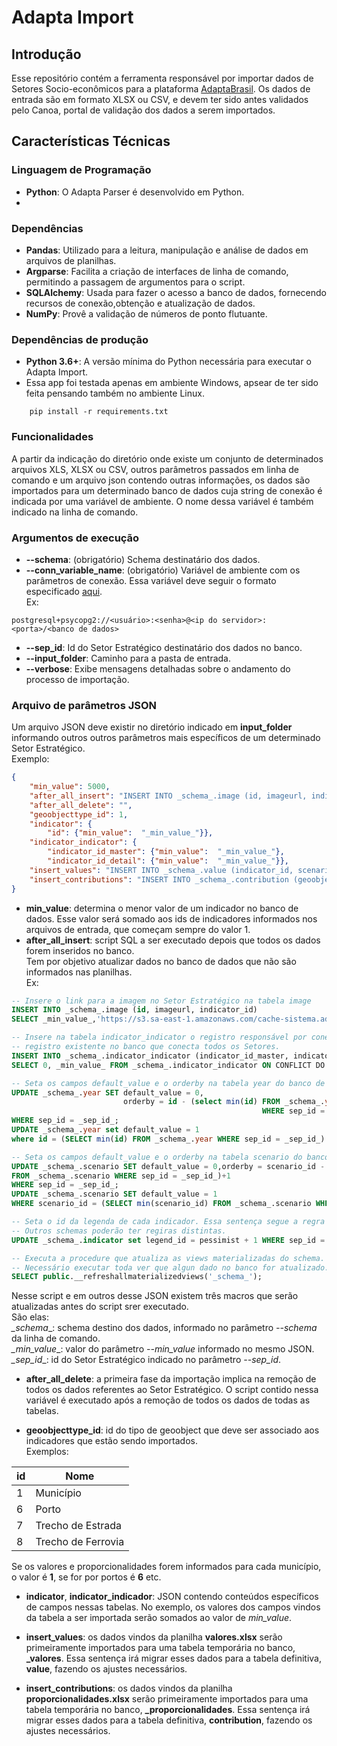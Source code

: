# Adapta Import

## Introdução

Esse repositório contém a ferramenta responsável por importar dados de Setores Socio-econômicos para a plataforma [AdaptaBrasil](https://sistema.adaptabrasil.mcti.gov.br/).
Os dados de entrada são em formato XLSX ou CSV, e devem ter sido antes validados pelo Canoa, portal de validação dos dados a serem importados.

## Características Técnicas

### Linguagem de Programação
- **Python**: O Adapta Parser é desenvolvido em Python.
- 
### Dependências
- **Pandas**: Utilizado para a leitura, manipulação e análise de dados em arquivos de planilhas.
- **Argparse**: Facilita a criação de interfaces de linha de comando, permitindo a passagem de argumentos para o script.
- **SQLAlchemy**: Usada para fazer o acesso a banco de dados, fornecendo recursos de conexão,obtenção e atualização de dados.
- **NumPy**: Provê a validação de números de ponto flutuante.

### Dependências de produção
- **Python 3.6+**: A versão mínima do Python necessária para executar o Adapta Import.
- Essa app foi testada apenas em ambiente Windows, apsear de ter sido feita pensando também no ambiente Linux.

```shell
    pip install -r requirements.txt
```

### Funcionalidades
A partir da indicação do diretório onde existe um conjunto de determinados arquivos XLS, XLSX ou CSV, 
outros parâmetros passados em linha de comando e um arquivo json contendo outras informações, os dados são importados 
para um determinado banco de dados cuja string de conexão é indicada por uma variável de ambiente. 
O nome dessa variável é também indicado na linha de comando.

### Argumentos de execução
- **--schema**: (obrigatório) Schema destinatário dos dados.
- **--conn_variable_name**: (obrigatório) Variável de ambiente com os parâmetros de conexão. Essa variável deve
seguir o formato especificado [aqui](https://www.geeksforgeeks.org/connecting-postgresql-with-sqlalchemy-in-python/).  
Ex:  
```
postgresql+psycopg2://<usuário>:<senha>@<ip do servidor>:<porta>/<banco de dados>
```

- **--sep_id**: Id do Setor Estratégico destinatário dos dados no banco.
- **--input_folder**: Caminho para a pasta de entrada. 
- **--verbose**: Exibe mensagens detalhadas sobre o andamento do processo de importação.

### Arquivo de parâmetros JSON
Um arquivo JSON deve existir no diretório indicado em **input_folder** informando outros outros parâmetros 
mais específicos de um determinado Setor Estratégico.  
Exemplo:  
```JSON
{
	"min_value": 5000,
	"after_all_insert": "INSERT INTO _schema_.image (id, imageurl, indicator_id) \nselect _min_value_,'https://s3.sa-east-1.amazonaws.com/cache-sistema.adaptabrasil.mcti.gov.br/imagens/201.svg', _min_value_ ON CONFLICT DO NOTHING; \nINSERT INTO _schema_.indicator_indicator (indicator_id_master, indicator_id_detail)\nSELECT 0, _min_value_ FROM _schema_.indicator_indicator ON CONFLICT DO NOTHING;\nupdate _schema_.year set default_value = 0,orderby = id - (select min(id) from _schema_.year where sep_id = _sep_id_)+1  where sep_id = _sep_id_;\nupdate _schema_.year set default_value = 1 where id = (select min(id) from _schema_.year where sep_id = _sep_id_) and sep_id = _sep_id_;\nupdate _schema_.scenario set default_value = 0,orderby = scenario_id - (select min(scenario_id) from _schema_.scenario where sep_id = _sep_id_)+1  where sep_id = _sep_id_;\nupdate _schema_.scenario set default_value = 1 where scenario_id = (select min(scenario_id) from _schema_.scenario where sep_id = _sep_id_) and sep_id = _sep_id_;\nupdate _schema_.\"indicator\" set legend_id = pessimist + 1 where sep_id = _sep_id_;\nSELECT public.\"__refreshallmaterializedviews\"('_schema_');\n",
	"after_all_delete": "",
	"geoobjecttype_id": 1,
	"indicator": {
		"id": {"min_value":  "_min_value_"}},
	"indicator_indicator": {
		"indicator_id_master": {"min_value":  "_min_value_"},
		"indicator_id_detail": {"min_value":  "_min_value_"}},
	"insert_values": "INSERT INTO _schema_.value (indicator_id, scenario_id, geoobject_id, year, value)\nSELECT NULLIF(indicator_id, '')::int+_min_value_-1,scenario_id,g.id,\"year\"::int,value\nFROM _schema_._valores v\nINNER JOIN _schema_.geoobject g\nON v.geocod::int  = g.geocod::int AND geoobjecttype_id = '_geoobjecttype_id_'\nLEFT JOIN _schema_.scenario s\nON COALESCE(s.symbol,'') = COALESCE(v.scenario,'') AND sep_id = _sep_id_\nORDER BY 1\n",
	"insert_contributions": "INSERT INTO _schema_.contribution (geoobject_id, master_indicator_id, detail_indicator_id, master_scenario_id, detail_scenario_id, master_year, detail_year, value) \nSELECT g.id,master_indicator_id::int+_min_value_-1,detail_indicator_id::int+_min_value_-1,s1.scenario_id,s2.scenario_id,master_year::int,detail_year::int ,value\nFROM _schema_._proporcionalidades p\nINNER JOIN _schema_.geoobject g\nON p.geocod::int  = g.geocod::int AND geoobjecttype_id = _geoobjecttype_id_\nLEFT JOIN _schema_.scenario s1\nON COALESCE(s1.symbol,'') = COALESCE(p.master_scenario_id,'') AND s1.sep_id = _sep_id_\nLEFT JOIN _schema_.scenario s2\nON COALESCE(s2.symbol,'') = COALESCE(p.detail_scenario_id,'') AND s2.sep_id = _sep_id_\nORDER BY 1\n"
}
```

- **min_value**: determina o menor valor de um indicador no banco de dados. Esse valor será somado aos ids
de indicadores informados nos arquivos de entrada, que começam sempre do valor 1.
- **after_all_insert**: script SQL a ser executado depois que todos os dados forem inseridos no banco.  
Tem por objetivo atualizar dados no banco de dados que não são informados nas planilhas.   
Ex:
```sql
-- Insere o link para a imagem no Setor Estratégico na tabela image
INSERT INTO _schema_.image (id, imageurl, indicator_id)   
SELECT _min_value_,'https://s3.sa-east-1.amazonaws.com/cache-sistema.adaptabrasil.mcti.gov.br/imagens/201.svg', _min_value_ ON CONFLICT DO NOTHING;

-- Insere na tabela indicator_indicator o registro responsável por conectar o indicador de nível 1 com o
-- registro existente no banco que conecta todos os Setores.
INSERT INTO _schema_.indicator_indicator (indicator_id_master, indicator_id_detail)  
SELECT 0, _min_value_ FROM _schema_.indicator_indicator ON CONFLICT DO NOTHING;

-- Seta os campos default_value e o orderby na tabela year do banco de dados 
UPDATE _schema_.year SET default_value = 0,
                         orderby = id - (select min(id) FROM _schema_.year 
                                                        WHERE sep_id = _sep_id_)+1  
WHERE sep_id = _sep_id_;
UPDATE _schema_.year set default_value = 1 
where id = (SELECT min(id) FROM _schema_.year WHERE sep_id = _sep_id_) AND sep_id = _sep_id_;  

-- Seta os campos default_value e o orderby na tabela scenario do banco de dados 
UPDATE _schema_.scenario SET default_value = 0,orderby = scenario_id - (SELECT min(scenario_id) 
FROM _schema_.scenario WHERE sep_id = _sep_id_)+1 
WHERE sep_id = _sep_id_;  
UPDATE _schema_.scenario SET default_value = 1 
WHERE scenario_id = (SELECT min(scenario_id) FROM _schema_.scenario WHERE sep_id = _sep_id_) AND sep_id = _sep_id_; 

-- Seta o id da legenda de cada indicador. Essa sentença segue a regra usada até hoje no schema adaptabrasil. 
-- Outros schemas poderão ter regiras distintas.
UPDATE _schema_.indicator set legend_id = pessimist + 1 WHERE sep_id = _sep_id_;

-- Executa a procedure que atualiza as views materializadas do schema. 
-- Necessário executar toda ver que algun dado no banco for atualizado.
SELECT public.__refreshallmaterializedviews('_schema_');
```
Nesse script e em outros desse JSON existem três macros que serão atualizadas antes do script srer executado.  
São elas:  
_\_schema__: schema destino dos dados, informado no parâmetro *--schema* da linha de comando.  
_\_min_value__: valor do parâmetro *--min_value* informado no mesmo JSON.  
_\_sep_id__: id do Setor Estratégico indicado no parâmetro *--sep_id*.

- **after_all_delete**: a primeira fase da importação implica na remoção de todos os dados referentes ao 
Setor Estratégico. O script contido nessa variável é executado após a remoção de todos os dados de todas as tabelas.

- **geoobjecttype_id**: id do tipo de geoobject que deve ser associado aos indicadores que estão sendo importados.  
Exemplos:

| id  | Nome               |
|-----|--------------------|
| 1   | Município          |
| 6   | Porto              |
| 7   | Trecho de Estrada  |
| 8   | Trecho de Ferrovia |

Se os valores e proporcionalidades forem informados para cada município, o valor é **1**, se for por portos é **6** etc.

- **indicator**, **indicator_indicador**: JSON contendo conteúdos específicos de campos nessas tabelas. 
No exemplo, os valores dos campos vindos da tabela a ser importada serão somados ao valor de *min_value*.

- **insert_values**: os dados vindos da planilha **valores.xlsx** serão primeiramente importados para uma tabela
temporária no banco, **_valores**. Essa sentença irá migrar esses dados para a tabela definitiva, **value**, 
fazendo os ajustes necessários.

- **insert_contributions**: os dados vindos da planilha **proporcionalidades.xlsx** serão primeiramente importados para uma tabela
temporária no banco, **_proporcionalidades**. Essa sentença irá migrar esses dados para a tabela definitiva, **contribution**, 
fazendo os ajustes necessários.


